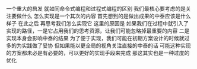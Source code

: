 一个重大的启发
就如同命令式编程和过程式编程的区别
我们最核心要考虑的是关注要做什么 怎么实现是一个其次的内容
首先想到的是做出成果的中泰应该是什么样子 在此之后 再思考我们怎么实现它
这里的原因是 如果我们在过程中就引入了实现的路径，一是它占用我们的思考资源，让我们可能忽略掉最重要的内容 二是实现本身会影响中泰的结果 为了便于实现，我们可能在初期方案设计的时候就过多的为实践做了妥协 但如果能以更全局的视角关注直接的中泰的话 可能这种实现的方案都未必是有必要的，可以更好的实现手段来完成 那这其实也是一种过度的优化